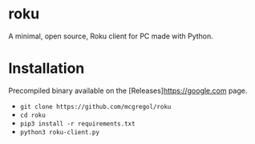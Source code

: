 # roku
A minimal, open source, Roku client for PC made with Python.

# Installation
Precompiled binary available on the [Releases]https://google.com page.

- `git clone https://github.com/mcgregol/roku`
- `cd roku`
- `pip3 install -r requirements.txt`
- `python3 roku-client.py`
